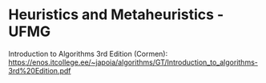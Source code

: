 # Heuristics and Metaheuristics - UFMG

Introduction to Algorithms 3rd Edition (Cormen): https://enos.itcollege.ee/~japoia/algorithms/GT/Introduction_to_algorithms-3rd%20Edition.pdf